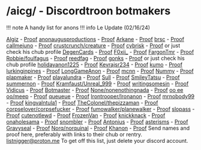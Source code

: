 # /aicg/ - Discordtroon botmakers
!!! note A handy list for anons
!!! info Le Update (02/16/24)

[Algiz](https://www.chub.ai/users/Algiz) - [Proof](https://desuarchive.org/g/thread/96728894/#96729199)
[anonaugusproductions](https://www.chub.ai/users/anonaugusproductions) - [Proof](https://files.catbox.moe/52wseg.jpg)
[Arkane](https://www.chub.ai/users/Arkane) - [Proof](https://desuarchive.org/g/thread/96728894/#96729199)
[brsc](https://www.chub.ai/users/brsc) - [Proof](https://desuarchive.org/g/thread/96728894/#96729199)
[callmejuno](https://chub.ai/users/callmejuno) - [Proof](https://desuarchive.org/g/thread/96731299/#96732254)
[crustcrunch/creature](https://www.chub.ai/users/crustcrunch) - [Proof](https://files.catbox.moe/plouyp.jpg)
[cybrisk](https://chub.ai/users/cybrisk) - [Proof](https://desuarchive.org/g/thread/96731299/#96732254) or just check his chub profile
[DegenCards](https://rentry.org/DegenCards) - [Proof](https://desuarchive.org/g/thread/96728894/#96729199)
[F0xii_](https://chub.ai/users/F0xii_) - [Proof](https://desuarchive.org/g/thread/96728894/#96729199)
[FargonTmr](https://www.chub.ai/users/FargonTmr) - [Proof](https://desuarchive.org/g/thread/96728894/#96729199)
[Robbie/foulfagus](https://www.chub.ai/users/foulfagus) - [Proof](https://files.catbox.moe/k8afft.jpg)
[reedfag](https://www.chub.ai/users/reedfag) - [Proof](https://files.catbox.moe/jbqcov.jpg)
[gonks](https://www.chub.ai/users/gonks) - [Proof](https://desuarchive.org/g/thread/96728894/#96729199) or just check his chub profile
[holidayanon1225](https://chub.ai/users/holidayanon1225) - [Proof](https://desuarchive.org/g/thread/96728894/#96729199)
[Kevrajsr234](https://www.chub.ai/users/Kevrajsr234) - [Proof](https://desuarchive.org/g/thread/96728894/#96729199)
[kumo](https://www.chub.ai/users/kumo) - [Proof](https://desuarchive.org/g/thread/96728894/#96729199)
[lurkinginpines](https://www.chub.ai/users/lurkinginpines) - [Proof](https://desuarchive.org/g/thread/96728894/#96729199)
[LongGameAnon](https://www.chub.ai/users/LongGameAnon) - [Proof](https://files.catbox.moe/ccszxv.jpg)
[mcnn](https://www.chub.ai/users/mcnn) - [Proof](https://desuarchive.org/g/thread/96728894/#96729199)
[Nummy](https://www.chub.ai/users/Nummy) - [Proof](https://files.catbox.moe/5twno2.jpg)
[plapmaker](https://rentry.org/plapmaker) - [Proof](https://desuarchive.org/g/thread/96728894/#96729199)
[playalundra](https://www.chub.ai/users/playalundra) - [Proof](https://files.catbox.moe/knq07a.jpg)
[Sull](https://www.chub.ai/users/Sull) - [Proof](https://files.catbox.moe/tlv6hk.jpg)
[SmileyTatsu](https://www.chub.ai/users/SmileyTatsu) - [Proof](https://files.catbox.moe/nwmf4i.jpg)
[summernon](https://chub.ai/users/summernon) - [Proof](https://files.catbox.moe/yreh8g.png)
[Kramfaust/Unreal_999](https://www.chub.ai/users/Unreal_999) - [Proof](https://files.catbox.moe/r6y87h.jpg)
[writingsomesin](https://www.chub.ai/users/writingsomesin) - [Proof](https://desuarchive.org/g/thread/96728894/#96729199)
[Vidicus](https://www.chub.ai/users/vidicus) - [Proof](https://files.catbox.moe/m6dja5.png)
[Botmaster](https://www.chub.ai/users/botmaster) - [Proof](https://files.catbox.moe/qw8p4f.png)
[None/nonenothingnada](https://www.chub.ai/users/nonenothingnada) - [Proof](https://files.catbox.moe/p5be0y.png)
[oo ee oo/meep](https://www.chub.ai/users/meep) - [Proof](https://files.catbox.moe/mq8lo3.png)
[queueue](https://www.chub.ai/users/queueue) - [Proof](https://files.catbox.moe/lfh365.png)
[Irontrooper/Ironanon](https://www.chub.ai/users/Ironanon) - [Proof](https://files.catbox.moe/8tm9rt.png)
[mrnobody99](https://www.chub.ai/users/mrnobody99) - [Proof](https://files.catbox.moe/krpl0r.png)
[kingvalntula1](https://www.chub.ai/users/kingvalntula1) - [Proof](https://files.catbox.moe/y02onx.png)
[TheColonel/thepizzaman](https://www.chub.ai/users/thepizzaman) - [Proof](https://files.catbox.moe/fooord.png)
[corpselover/corpsefucker](https://chub.ai/users/corpsefucker) - [Proof](https://files.catbox.moe/36lrmv.png)
[fumowalker/planewalker](https://chub.ai/users/planewalker) - [Proof](https://files.catbox.moe/8e26kn.png)
[slopass](https://chub.ai/users/slopass) - [Proof](https://files.catbox.moe/aqumls.png)
[cutenotlewd](https://www.chub.ai/users/cutenotlewd) - [Proof](https://desuarchive.org/g/thread/99015285/#99016598)
[FrozenVan](https://www.chub.ai/users/frozenvan)  - [Proof](https://desuarchive.org/g/thread/99015285/#99016598)
[knickknack](https://www.chub.ai/users/knickknack)  - [Proof](https://desuarchive.org/g/thread/99015285/#99016598)
[onaholesama](https://chub.ai/users/onaholesama)  - [Proof](https://desuarchive.org/g/thread/99015285/#q99016700)
[snombler](https://chub.ai/users/snombler)  - [Proof](https://desuarchive.org/g/thread/99015285/#q99016700)
[Antonius](https://chub.ai/users/Antonius)  - [Proof](https://desuarchive.org/g/thread/99015285/#q99016700)
[asterisms](https://chub.ai/users/asterisms)  - [Proof](https://desuarchive.org/g/thread/99015285/#q99016700)
[Gravyseal](https://chub.ai/users/Gravyseal)  - [Proof](https://desuarchive.org/g/thread/99015285/#q99016598)
[Norq/norquinal](https://chub.ai/users/norquinal) - [Proof](https://desuarchive.org/g/thread/99015285/#q99016700)
[Khanon](https://chub.ai/users/khanon) - [Proof](https://desuarchive.org/g/thread/99015285/#q99016598)
Send names and proof here, preferably with links to their chub or rentry. listnigger@proton.me
To get off this list, just delete your discord account.